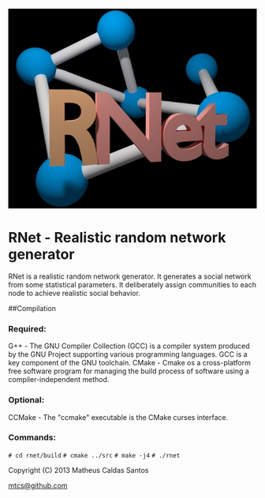![RNet](res/net2.jpg)

# RNet - Realistic random network generator

RNet is a realistic random network generator. It generates a social network from
some statistical parameters. It deliberately assign communities to each node to 
achieve realistic social behavior.


##Compilation

### Required:

G++ 	- The GNU Compiler Collection (GCC) is a compiler system produced by the
	GNU Project supporting various programming languages. GCC is a key
	component of the GNU toolchain.
CMake 	- Cmake os a cross-platform free software program for managing the build
        process of software using a compiler-independent method.

### Optional:

CCMake	- The "ccmake" executable is the CMake curses interface.


### Commands:

`# cd rnet/build`
`# cmake ../src`
`# make -j4`
`# ./rnet`


Copyright (C) 2013 Matheus Caldas Santos

mtcs@github.com
